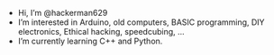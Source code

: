 - Hi, I’m @hackerman629
- I’m interested in Arduino, old computers, BASIC programming, DIY electronics, Ethical hacking, speedcubing, ...
- I’m currently learning C++ and Python.
